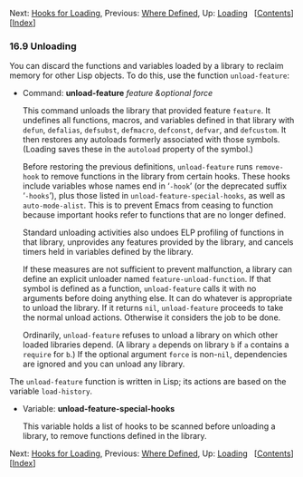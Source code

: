 <!-- This is the GNU Emacs Lisp Reference Manual
corresponding to Emacs version 27.2.

Copyright (C) 1990-1996, 1998-2021 Free Software Foundation,
Inc.

Permission is granted to copy, distribute and/or modify this document
under the terms of the GNU Free Documentation License, Version 1.3 or
any later version published by the Free Software Foundation; with the
Invariant Sections being "GNU General Public License," with the
Front-Cover Texts being "A GNU Manual," and with the Back-Cover
Texts as in (a) below.  A copy of the license is included in the
section entitled "GNU Free Documentation License."

(a) The FSF's Back-Cover Text is: "You have the freedom to copy and
modify this GNU manual.  Buying copies from the FSF supports it in
developing GNU and promoting software freedom." -->

<!-- Created by GNU Texinfo 6.7, http://www.gnu.org/software/texinfo/ -->

Next: [Hooks for Loading](Hooks-for-Loading.html), Previous: [Where Defined](Where-Defined.html), Up: [Loading](Loading.html)   \[[Contents](index.html#SEC_Contents "Table of contents")]\[[Index](Index.html "Index")]

### 16.9 Unloading

You can discard the functions and variables loaded by a library to reclaim memory for other Lisp objects. To do this, use the function `unload-feature`:

*   Command: **unload-feature** *feature \&optional force*

    This command unloads the library that provided feature `feature`. It undefines all functions, macros, and variables defined in that library with `defun`, `defalias`, `defsubst`, `defmacro`, `defconst`, `defvar`, and `defcustom`. It then restores any autoloads formerly associated with those symbols. (Loading saves these in the `autoload` property of the symbol.)

    Before restoring the previous definitions, `unload-feature` runs `remove-hook` to remove functions in the library from certain hooks. These hooks include variables whose names end in ‘`-hook`’ (or the deprecated suffix ‘`-hooks`’), plus those listed in `unload-feature-special-hooks`, as well as `auto-mode-alist`. This is to prevent Emacs from ceasing to function because important hooks refer to functions that are no longer defined.

    Standard unloading activities also undoes ELP profiling of functions in that library, unprovides any features provided by the library, and cancels timers held in variables defined by the library.

    If these measures are not sufficient to prevent malfunction, a library can define an explicit unloader named `feature-unload-function`. If that symbol is defined as a function, `unload-feature` calls it with no arguments before doing anything else. It can do whatever is appropriate to unload the library. If it returns `nil`, `unload-feature` proceeds to take the normal unload actions. Otherwise it considers the job to be done.

    Ordinarily, `unload-feature` refuses to unload a library on which other loaded libraries depend. (A library `a` depends on library `b` if `a` contains a `require` for `b`.) If the optional argument `force` is non-`nil`, dependencies are ignored and you can unload any library.

The `unload-feature` function is written in Lisp; its actions are based on the variable `load-history`.

*   Variable: **unload-feature-special-hooks**

    This variable holds a list of hooks to be scanned before unloading a library, to remove functions defined in the library.

Next: [Hooks for Loading](Hooks-for-Loading.html), Previous: [Where Defined](Where-Defined.html), Up: [Loading](Loading.html)   \[[Contents](index.html#SEC_Contents "Table of contents")]\[[Index](Index.html "Index")]
